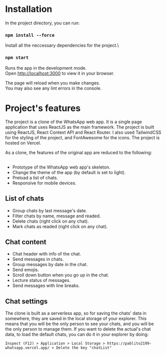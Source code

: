 # Installation

In the project directory, you can run:

### `npm install --force`

Install all the neccessary dependencies for the project.\

### `npm start`

Runs the app in the development mode.\
Open [http://localhost:3000](http://localhost:3000) to view it in your browser.

The page will reload when you make changes.\
You may also see any lint errors in the console.

# Project's features

The project is a clone of the WhatsApp web app. It is a single page application that uses ReactJS as the main framework. The project is built using ReactJS, React Context API and React Router. I also used TailwindCSS for the styling of the project, and FontAwesome for the icons. The project is hosted on Vercel.

As a clone, the features of the original app are reduced to the following:

##

- Prototype of the WhatsApp web app's skeleton.
- Change the theme of the app (by default is set to light).
- Preload a list of chats.
- Responsive for mobile devices.

## List of chats

- Group chats by last message's date.
- Filter chats by name, message and readed.
- Delete chats (right click on any chat).
- Mark chats as readed (right click on any chat).

## Chat content

- Chat header with info of the chat.
- Send messages in chats.
- Group messages by date in the chat.
- Send emojis.
- Scroll down button when you go up in the chat.
- Lecture status of messages.
- Send messages with line breaks.

## Chat settings

The clone is built as a serverless app, so for saving the chats' data in somewhere, they are saved in the local storage of your explorer. This means that you will be the only person to see your chats, and you will be the only person to manage them. If you want to delete the actual's chat data, to load the default chats, you can do it in your explorer by doing:

`Inspect (F12) > Application > Local Storage > https://pablito2199-whatsapp.vercel.app/ > Delete the key "chatList"`
